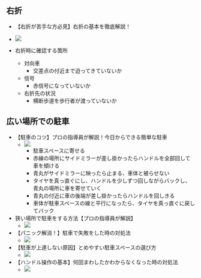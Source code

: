 
## 右折

- 【右折が苦手な方必見】右折の基本を徹底解説！
- [![](https://img.youtube.com/vi/coMpgzExxR0/0.jpg)](https://www.youtube.com/watch?v=coMpgzExxR0)

- 右折時に確認する箇所
    - 対向車
        - 交差点の付近まで迫ってきていないか
    - 信号
        - 赤信号になっていないか
    - 右折先の状況
        - 横断歩道を歩行者が渡っていないか

## 広い場所での駐車

- 【駐車のコツ】プロの指導員が解説！今日からできる簡単な駐車
    - [![](https://img.youtube.com/vi/WTbiWeD7KMM/0.jpg)](https://www.youtube.com/watch?v=WTbiWeD7KMM)
        - 駐車スペースに寄せる
        - 赤線の場所にサイドミラーが差し掛かったらハンドルを全部回して車を傾ける
        - 青丸がサイドミラーに映ったら止まる、車体と被らせない
        - タイヤを真っ直ぐにし、ハンドルを少しずつ回しながらバックし、青丸の場所に車を寄せていく
        - 青丸の付近に車の後端が差し掛かったらハンドルを回しきる
        - 車体が駐車スペースの線と平行になったら、タイヤを真っ直ぐに戻してバック
- 狭い場所で駐車をする方法【プロの指導員が解説】
    - [![](https://img.youtube.com/vi/_iTyKzwvyv4/0.jpg)](https://www.youtube.com/watch?v=_iTyKzwvyv4)
- 【パニック解消！】駐車で失敗をした時の対処法
    - [![](https://img.youtube.com/vi/WTbiWeD7KMM/0.jpg)](https://www.youtube.com/watch?v=WTbiWeD7KMM)
- 【駐車が上達しない原因】とめやすい駐車スペースの選び方
    - [![](https://img.youtube.com/vi/EGsq6sPJuU4/0.jpg)](https://www.youtube.com/watch?v=EGsq6sPJuU4)
- 【ハンドル操作の基本】何回まわしたかわからなくなった時の対処法
    - [![](https://img.youtube.com/vi/sCH3-sEyuZ4/0.jpg)](https://www.youtube.com/watch?v=sCH3-sEyuZ4)
